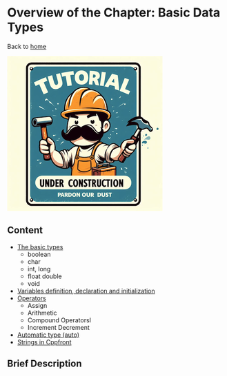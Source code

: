 # Overview of the Chapter: Basic Data Types

Back to [home](.basic_data_types/readme.md)

![Tutorial Under Construction](../TutorialUnderConstruction.png)

## Content

* [The basic types](basic_data_types/basic_types.md)
	* boolean	
	* char
	* int, long
	* float double
	* void
* [Variables definition, declaration and initialization](basic_data_types/Variables.md)
* [Operators](basic_data_types/Operators.md)
	* Assign
	* Arithmetic
	* Compound OperatorsI
	* Increment Decrement
* [Automatic type (auto)](basic_data_types/Automatic_type.md)
* [Strings in Cppfront](basic_data_types/Strings.md)

## Brief Description
